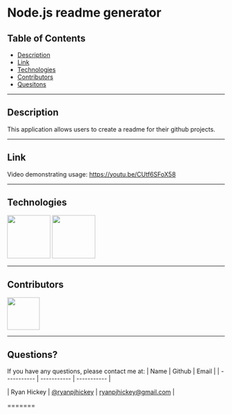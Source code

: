 # Node.js readme generator

## Table of Contents

- [Description](#Description)
- [Link](#Link)
- [Technologies](#Technologies)
- [Contributors](#Contributors)
- [Quesitons](#Questions)

---

## Description

This application allows users to create a readme for their github projects.

---

## Link

Video demonstrating usage: https://youtu.be/CUtf6SFoX58

---

## Technologies

<p float="left">
<img src="https://cdn.iconscout.com/icon/free/png-256/javascript-2038874-1720087.png" width="100" height="100">
<img src="https://icon2.cleanpng.com/20180425/xeq/kisspng-node-js-javascript-web-application-express-js-comp-5ae0f84de7b809.1939946215246930699491.jpg" width="100" height="100">

---

## Contributors

[<img src="https://ca.slack-edge.com/T03EP850QMA-U03MKQ6HKB3-2c9d97da4786-512" width="75" height="75">](https://github.com/ryanpjhickey)

---

## Questions?

If you have any questions, please contact me at:
| Name | Github | Email |
| ----------- | ----------- | ----------- |

| Ryan Hickey | [@ryanpjhickey](https://github.com/ryanpjhickey) | ryanpjhickey@gmail.com |

=======
